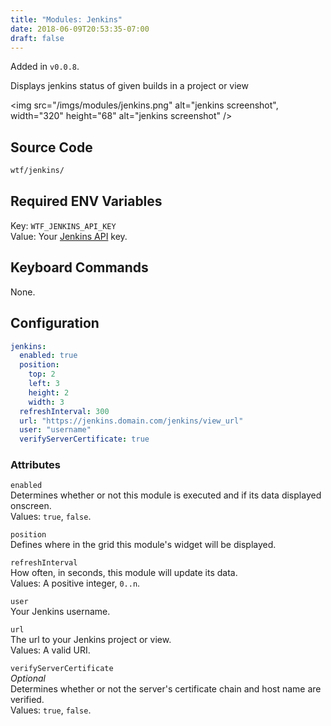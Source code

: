 ```yaml
---
title: "Modules: Jenkins"
date: 2018-06-09T20:53:35-07:00
draft: false
---
```


Added in `v0.0.8`.

Displays jenkins status of given builds in a project or view

<img src="/imgs/modules/jenkins.png" alt="jenkins screenshot",
width="320" height="68" alt="jenkins screenshot" />

## Source Code

```bash
wtf/jenkins/
```

## Required ENV Variables

<span class="caption">Key:</span> `WTF_JENKINS_API_KEY` <br />
<span class="caption">Value:</span> Your <a href="https://wiki.jenkins.io/display/JENKINS/Remote+access+API">Jenkins API</a> key.

## Keyboard Commands

None.

## Configuration

```yaml
jenkins:
  enabled: true
  position:
    top: 2
    left: 3
    height: 2
    width: 3
  refreshInterval: 300
  url: "https://jenkins.domain.com/jenkins/view_url"
  user: "username"
  verifyServerCertificate: true
```

### Attributes

`enabled` <br />
Determines whether or not this module is executed and if its data displayed onscreen. <br />
Values: `true`, `false`.

`position` <br />
Defines where in the grid this module's widget will be displayed.

`refreshInterval` <br />
How often, in seconds, this module will update its data. <br />
Values: A positive integer, `0..n`.

`user` <br />
Your Jenkins username. <br />

`url` <br />
The url to your Jenkins project or view. <br />
Values: A valid URI.

`verifyServerCertificate` <br />
_Optional_ <br />
Determines whether or not the server's certificate chain and host name are verified. <br />
Values: `true`, `false`.
